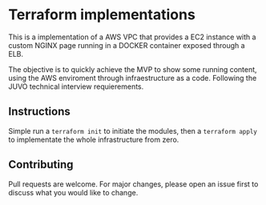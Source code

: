 # Terraform implementations

This is a implementation of a AWS VPC that provides a EC2 instance with a custom NGINX page running in a DOCKER container exposed through a ELB.

The objective is to quickly achieve the MVP to show some running content, using the AWS enviroment through infraestructure as a code.
Following the JUVO technical interview requierements.

## Instructions

Simple run a `terraform init` to initiate the modules, then a `terraform apply` to implementate the whole infrastructure from zero.

## Contributing
Pull requests are welcome. For major changes, please open an issue first to discuss what you would like to change.
